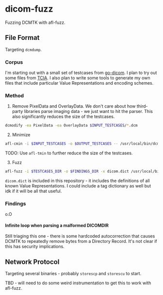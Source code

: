 # dicom-fuzz

Fuzzing DCMTK with afl-fuzz.

## File Format

Targeting `dcmdump`.

### Corpus

I'm starting out with a small set of testcases from [go-dicom](https://github.com/grailbio/go-dicom/tree/master/examples). I plan to try out some files from [TCIA](https://www.cancerimagingarchive.net/). I also plan to write some tools to generate my own files that include particular Value Representations and encoding schemes.

### Method

1. Remove PixelData and OverlayData. We don't care about how third-party libraries parse imaging data - we just want to hit the parser. This also significantly reduces the size of the testcases.

```bash
dcmodify -ea PixelData -ea OverlayData $INPUT_TESTCASES/*.dcm
```

2. Minimize

```bash
afl-cmin -i $INPUT_TESTCASES -o $OUTPUT_TESTCASES -- /usr/local/bin/dcmdump @@
```

TODO: Use `afl-tmin` to further reduce the size of the testcases.

3. Fuzz

```bash
afl-fuzz -i $TESTCASES_DIR -o $FINDINGS_DIR -x dicom.dict /usr/local/bin/dcmdump @@
```

`dicom.dict` is included in this repository - it includes the definitions of all known Value Representations. I could include a tag dictionary as well but idk if it will be all that useful.

### Findings

o.O

#### Infinite loop when parsing a malformed DICOMDIR

Still triaging this one - there is some hardcoded autocorrection that causes DCMTK to repeatedly remove bytes from a Directory Record. It's not clear if this has security implications.

## Network Protocol

Targeting several binaries - probably `storescp` and `storescu` to start.

TBD - will need to do some weird instrumentation to get this to work with afl-fuzz.
